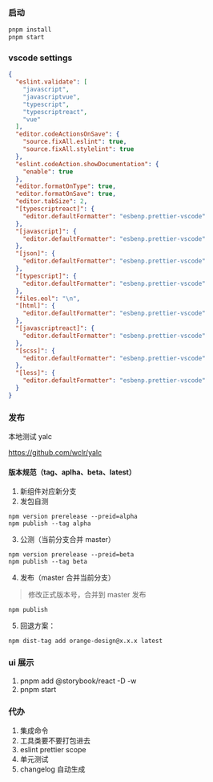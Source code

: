 ### 启动

```bash shell
pnpm install
pnpm start
```

### vscode settings

```json
{
  "eslint.validate": [
    "javascript",
    "javascriptvue",
    "typescript",
    "typescriptreact",
    "vue"
  ],
  "editor.codeActionsOnSave": {
    "source.fixAll.eslint": true,
    "source.fixAll.stylelint": true
  },
  "eslint.codeAction.showDocumentation": {
    "enable": true
  },
  "editor.formatOnType": true,
  "editor.formatOnSave": true,
  "editor.tabSize": 2,
  "[typescriptreact]": {
    "editor.defaultFormatter": "esbenp.prettier-vscode"
  },
  "[javascript]": {
    "editor.defaultFormatter": "esbenp.prettier-vscode"
  },
  "[json]": {
    "editor.defaultFormatter": "esbenp.prettier-vscode"
  },
  "[typescript]": {
    "editor.defaultFormatter": "esbenp.prettier-vscode"
  },
  "files.eol": "\n",
  "[html]": {
    "editor.defaultFormatter": "esbenp.prettier-vscode"
  },
  "[javascriptreact]": {
    "editor.defaultFormatter": "esbenp.prettier-vscode"
  },
  "[scss]": {
    "editor.defaultFormatter": "esbenp.prettier-vscode"
  },
  "[less]": {
    "editor.defaultFormatter": "esbenp.prettier-vscode"
  }
}
```

### 发布

本地测试 yalc

https://github.com/wclr/yalc

#### 版本规范（tag、aplha、beta、latest）

1. 新组件对应新分支
2. 发包自测

```
npm version prerelease --preid=alpha
npm publish --tag alpha
```

3. 公测（当前分支合并 master）

```
npm version prerelease --preid=beta
npm publish --tag beta
```

4. 发布（master 合并当前分支）

> 修改正式版本号，合并到 master 发布

```
npm publish
```

5. 回退方案：

```
npm dist-tag add orange-design@x.x.x latest
```

### ui 展示

1. pnpm add @storybook/react -D -w
2. pnpm start

### 代办

1. 集成命令
2. 工具类要不要打包进去
3. eslint prettier scope
4. 单元测试
5. changelog 自动生成
